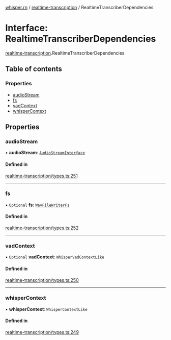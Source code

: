 [whisper.rn](../README.md) / [realtime-transcription](../modules/realtime_transcription.md) / RealtimeTranscriberDependencies

# Interface: RealtimeTranscriberDependencies

[realtime-transcription](../modules/realtime_transcription.md).RealtimeTranscriberDependencies

## Table of contents

### Properties

- [audioStream](realtime_transcription.RealtimeTranscriberDependencies.md#audiostream)
- [fs](realtime_transcription.RealtimeTranscriberDependencies.md#fs)
- [vadContext](realtime_transcription.RealtimeTranscriberDependencies.md#vadcontext)
- [whisperContext](realtime_transcription.RealtimeTranscriberDependencies.md#whispercontext)

## Properties

### audioStream

• **audioStream**: [`AudioStreamInterface`](realtime_transcription.AudioStreamInterface.md)

#### Defined in

[realtime-transcription/types.ts:251](https://github.com/mybigday/whisper.rn/blob/95a39c1/src/realtime-transcription/types.ts#L251)

___

### fs

• `Optional` **fs**: [`WavFileWriterFs`](realtime_transcription.WavFileWriterFs.md)

#### Defined in

[realtime-transcription/types.ts:252](https://github.com/mybigday/whisper.rn/blob/95a39c1/src/realtime-transcription/types.ts#L252)

___

### vadContext

• `Optional` **vadContext**: `WhisperVadContextLike`

#### Defined in

[realtime-transcription/types.ts:250](https://github.com/mybigday/whisper.rn/blob/95a39c1/src/realtime-transcription/types.ts#L250)

___

### whisperContext

• **whisperContext**: `WhisperContextLike`

#### Defined in

[realtime-transcription/types.ts:249](https://github.com/mybigday/whisper.rn/blob/95a39c1/src/realtime-transcription/types.ts#L249)
